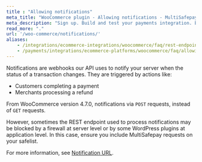 ```yaml
---
title : "Allowing notifications"
meta_title: "WooCommerce plugin - Allowing notifications - MultiSafepay Docs"
meta_description: "Sign up. Build and test your payments integration. Explore our products and services. Use our API reference, SDKs, and wrappers. Get support."
read_more: "."
url: '/woo-commerce/notifications/'
aliases:
    - /integrations/ecommerce-integrations/woocommerce/faq/rest-endpoint-is-blocked/
    - /payments/integrations/ecommerce-platforms/woocommerce/faq/allowing-notifications/
---
```


Notifications are webhooks our API uses to notify your server when the status of a transaction changes. They are triggered by actions like:

- Customers completing a payment
- Merchants processing a refund

From WooCommerce version 4.7.0, notifications via `POST` requests, instead of `GET` requests.  

However, sometimes the REST endpoint used to process notifications may be blocked by a firewall at server level or by some WordPress plugins at application level. In this case, ensure you include MultiSafepay requests on your safelist. 

For more information, see [Notification URL](/developer/api/notification-url/).